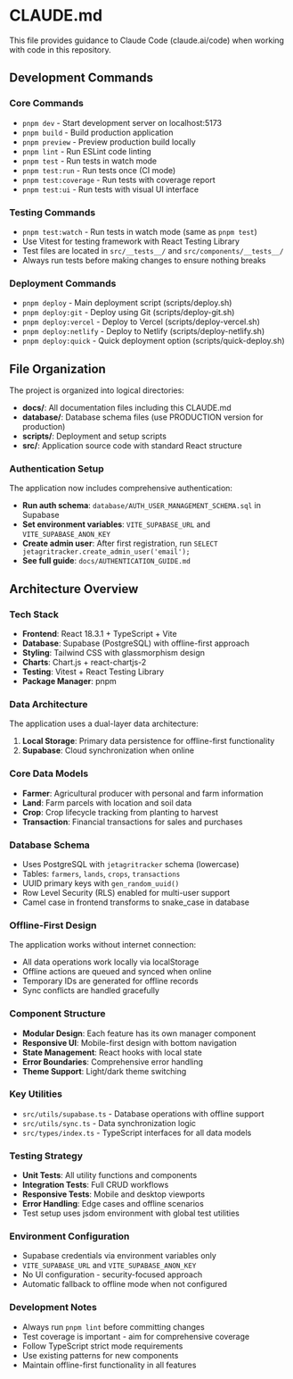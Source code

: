 # CLAUDE.md

This file provides guidance to Claude Code (claude.ai/code) when working with code in this repository.

## Development Commands

### Core Commands
- `pnpm dev` - Start development server on localhost:5173
- `pnpm build` - Build production application
- `pnpm preview` - Preview production build locally
- `pnpm lint` - Run ESLint code linting
- `pnpm test` - Run tests in watch mode
- `pnpm test:run` - Run tests once (CI mode)
- `pnpm test:coverage` - Run tests with coverage report
- `pnpm test:ui` - Run tests with visual UI interface

### Testing Commands
- `pnpm test:watch` - Run tests in watch mode (same as `pnpm test`)
- Use Vitest for testing framework with React Testing Library
- Test files are located in `src/__tests__/` and `src/components/__tests__/`
- Always run tests before making changes to ensure nothing breaks

### Deployment Commands
- `pnpm deploy` - Main deployment script (scripts/deploy.sh)
- `pnpm deploy:git` - Deploy using Git (scripts/deploy-git.sh)
- `pnpm deploy:vercel` - Deploy to Vercel (scripts/deploy-vercel.sh)
- `pnpm deploy:netlify` - Deploy to Netlify (scripts/deploy-netlify.sh)
- `pnpm deploy:quick` - Quick deployment option (scripts/quick-deploy.sh)

## File Organization

The project is organized into logical directories:
- **docs/**: All documentation files including this CLAUDE.md
- **database/**: Database schema files (use PRODUCTION version for production)
- **scripts/**: Deployment and setup scripts
- **src/**: Application source code with standard React structure

### Authentication Setup
The application now includes comprehensive authentication:
- **Run auth schema**: `database/AUTH_USER_MANAGEMENT_SCHEMA.sql` in Supabase
- **Set environment variables**: `VITE_SUPABASE_URL` and `VITE_SUPABASE_ANON_KEY`
- **Create admin user**: After first registration, run `SELECT jetagritracker.create_admin_user('email');`
- **See full guide**: `docs/AUTHENTICATION_GUIDE.md`

## Architecture Overview

### Tech Stack
- **Frontend**: React 18.3.1 + TypeScript + Vite
- **Database**: Supabase (PostgreSQL) with offline-first approach
- **Styling**: Tailwind CSS with glassmorphism design
- **Charts**: Chart.js + react-chartjs-2
- **Testing**: Vitest + React Testing Library
- **Package Manager**: pnpm

### Data Architecture
The application uses a dual-layer data architecture:
1. **Local Storage**: Primary data persistence for offline-first functionality
2. **Supabase**: Cloud synchronization when online

### Core Data Models
- **Farmer**: Agricultural producer with personal and farm information
- **Land**: Farm parcels with location and soil data
- **Crop**: Crop lifecycle tracking from planting to harvest
- **Transaction**: Financial transactions for sales and purchases

### Database Schema
- Uses PostgreSQL with `jetagritracker` schema (lowercase)
- Tables: `farmers`, `lands`, `crops`, `transactions`
- UUID primary keys with `gen_random_uuid()`
- Row Level Security (RLS) enabled for multi-user support
- Camel case in frontend transforms to snake_case in database

### Offline-First Design
The application works without internet connection:
- All data operations work locally via localStorage
- Offline actions are queued and synced when online
- Temporary IDs are generated for offline records
- Sync conflicts are handled gracefully

### Component Structure
- **Modular Design**: Each feature has its own manager component
- **Responsive UI**: Mobile-first design with bottom navigation
- **State Management**: React hooks with local state
- **Error Boundaries**: Comprehensive error handling
- **Theme Support**: Light/dark theme switching

### Key Utilities
- `src/utils/supabase.ts` - Database operations with offline support
- `src/utils/sync.ts` - Data synchronization logic
- `src/types/index.ts` - TypeScript interfaces for all data models

### Testing Strategy
- **Unit Tests**: All utility functions and components
- **Integration Tests**: Full CRUD workflows
- **Responsive Tests**: Mobile and desktop viewports
- **Error Handling**: Edge cases and offline scenarios
- Test setup uses jsdom environment with global test utilities

### Environment Configuration
- Supabase credentials via environment variables only
- `VITE_SUPABASE_URL` and `VITE_SUPABASE_ANON_KEY`
- No UI configuration - security-focused approach
- Automatic fallback to offline mode when not configured

### Development Notes
- Always run `pnpm lint` before committing changes
- Test coverage is important - aim for comprehensive coverage
- Follow TypeScript strict mode requirements
- Use existing patterns for new components
- Maintain offline-first functionality in all features